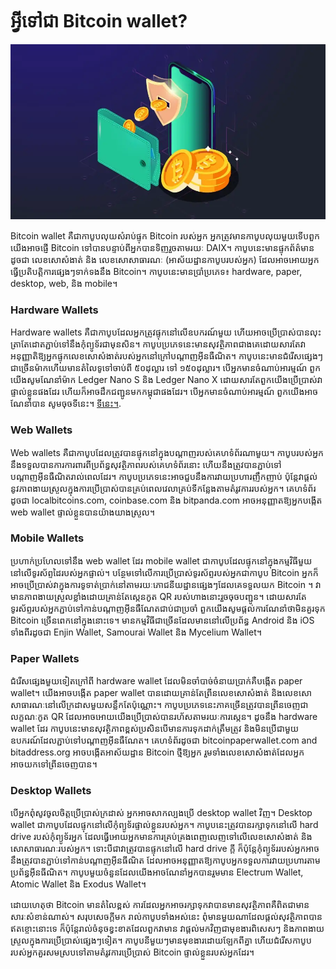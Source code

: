 # អ្វីទៅជា Bitcoin wallet?

![bitcoin with smartphone and wallet image](./btc-wallet.webp)

Bitcoin wallet គឺជាកាបូបលុយសំរាប់ផ្ទុក Bitcoin របស់អ្នក អ្នកត្រូវមានកាបូបលុយមួយទើបពួកយើងអាចផ្ញើ Bitcoin ទៅបានបន្ទាប់ពីអ្នកបានទិញរួចតាមរយៈ DAIX។ កាបូបនេះមានផ្ទុកព័ត៌មានដូចជា លេខសោសំងាត់ និង លេខសោសាធារណៈ (អាស័យដ្ឋានកាបូបរបស់អ្នក) ដែលអាចអោយអ្នកធ្វើប្រតិបត្តិការផ្សេងៗទាក់ទងនឹង Bitcoin។ កាបូបនេះមានប្រាំប្រភេទ៖ hardware, paper, desktop, web, និង mobile។

### Hardware Wallets

Hardware wallets គឺជាកាបូបដែលអ្នកត្រូវផ្ទុកនៅលើឧបករណ៍មួយ ហើយអាចប្រើប្រាស់បានលុះត្រាតែដោតភ្ជាប់ទៅនឹងកុំព្យូទ័រជាមុនសិន។ កាបូបប្រភេទនេះមានសុវត្ថិភាពជាងគេដោយសារតែវាអនុញ្ញាតិឱ្យអ្នកផ្ទុកលេខសោសំងាត់របស់អ្នកនៅក្រៅបណ្តាញអុីនធឺណិត។ កាបូបនេះមានជំរើសផ្សេងៗជាច្រើនម៉ាកហើយមានតំលៃទូទៅចាប់ពី ៥០ដុល្លារ ទៅ ១៥០ដុល្លារ។ បើអ្នកមានចំណាប់អារម្មណ៍ ពួកយើងសូមណែនាំម៉ាក Ledger Nano S និង Ledger Nano X ដោយសារតែពួកយើងប្រើប្រាស់វាផ្ទាល់ខ្លួនផងដែរ ហើយក៏អាចដឹកជញ្ជូនមកកម្ពុជាផងដែរ។ បើអ្នកមានចំណាប់អារម្មណ៍ ពួកយើងអាចណែនាំបាន សូមចុចទីនេះ។
<a href="https://shop.ledger.com/pages/ledger-nano-x?r=15966d90a8e2" target="_blank">ទីនេះ។</a>.

### Web Wallets

Web wallets គឺជាកាបូបដែលត្រូវបានផ្ទុកនៅក្នុងបណ្តាញរបស់គេហទំព័រណាមួយ។ កាបូបរបស់អ្នកនឹងទទួលបានការការពារពីប្រព័ន្ធសុវត្ថិភាពរបស់គេហទំព័រនោះ ហើយនឹងត្រូវបានភ្ជាប់ទៅបណ្តាញអុីនធឺណិតរាល់ពេលដែរ។ កាបូបប្រភេទនេះអាចជួបនឹងការវាយប្រហារញឹកញាប់ ប៉ុន្តែវាផ្តល់នូវភាពងាយស្រួលក្នុងការប្រើប្រាស់បានគ្រប់ពេលវេលាគ្រប់ទីកន្លែងតាមតំរូវការរបស់អ្នក។ គេហទំព័រដូចជា localbitcoins.com, coinbase.com និង bitpanda.com អាចអនុញ្ញាតឱ្យអ្នកបង្កើត web wallet ផ្ទាល់ខ្លួនបានយ៉ាងយាងស្រួល។

### Mobile Wallets

ប្រហាក់ប្រហែលទៅនឹង web wallet ដែរ mobile wallet ជាកាបូបដែលផ្ទុកនៅក្នុងកម្មវិធីមួយនៅលើទូរស័ព្ទដៃរបស់អ្នកផ្ទាល់។ បន្ថែមទៅលើការប្រើប្រាស់ទូរស័ព្ទរបស់អ្នកជាកាបូប Bitcoin អ្នកក៏អាចប្រើប្រាស់វាក្នុងការទូទាត់ប្រាក់នៅតាមរយៈភោជនីយដ្ឋានផ្សេងៗដែលគេទទួលយក Bitcoin ។ វាមានភាពងាយស្រួលខ្លាំងដោយគ្រាន់តែស្កេនកូត QR របស់ហាងនោះរួចចុចបញ្ជូន។ ដោយសារតែទូរស័ព្ទរបស់អ្នកភ្ជាប់ទៅកាន់បណ្តាញអុីនធឺណែតជាប់ជាប្រចាំ ពួកយើងសូមផ្តល់ការណែនាំថាមិនគួរទុក Bitcoin ច្រើនពេកនៅក្នុងនោះទេ។ មានកម្មវិធីជាច្រើនដែលមាននៅលើប្រព័ន្ធ Android និង iOS ទាំងពីរដូចជា Enjin Wallet, Samourai Wallet និង Mycelium Wallet។

### Paper Wallets

ជំរើសផ្សេងមួយទៀតក្រៅពី hardware wallet ដែលមិនចាំបាច់ចំនាយប្រាក់គឺបង្កើត paper wallet។ យើងអាចបង្កើត paper wallet បានដោយគ្រាន់តែព្រីនលេខសោសំងាត់ និងលេខសោសាធារណៈនៅលើក្រដាសមួយសន្លឹកតែប៉ុណ្ណោះ។ កាបូបប្រភេទនេះភាគច្រើនត្រូវបានព្រីនចេញជាលក្ខណៈកូត QR ដែលអាចអោយយើងប្រើប្រាស់បានរហ័សតាមរយៈការស្កេន។ ដូចនឹង hardware wallet ដែរ កាបូបនេះមានសុវត្ថិភាពខ្ពស់ប្រសិនបើមានការទុកដាក់ត្រឹមត្រូវ និងមិនប្រើជាមួយឧបករណ៍ដែលភ្ជាប់ទៅបណ្តាញអុីនធឺណែត។ គេហទំព័រដូចជា bitcoinpaperwallet.com and bitaddress.org អាចបង្កើតអាស័យដ្ឋាន Bitcoin ថ្មីឱ្យអ្នក រួមទាំងលេខសោសំងាត់ដែលអ្នកអាចយកទៅព្រីនចេញបាន។

### Desktop Wallets

បើអ្នកពុំសូវចូលចិត្តប្រើប្រាស់ក្រដាស់ អ្នកអាចសាកល្បងប្រើ desktop wallet វិញ។ Desktop wallet ជាកាបូបដែលផ្ទុកនៅលើកុំព្យូទ័រផ្ទាល់ខ្លួនរបស់អ្នក។ កាបូបនេះត្រូវបានរក្សាទុកនៅលើ hard drive របស់កុំព្យូទ័រអ្នក ដែលធ្វើអោយអ្នកមានការគ្រប់គ្រងពេញលេញទៅលើលេខសោសំងាត់ និង សោសាធារណៈរបស់អ្នក។ ទោះបីជាវាត្រូវបានផ្ទុកនៅលើ hard drive ក្តី ក៏ប៉ុន្តែកុំព្យូទ័ររបស់អ្នកអាចនឹងត្រូវបានភ្ជាប់ទៅកាន់បណ្តាញអុីនធីណិត ដែលអាចអនុញ្ញាតឱ្យកាបូបអ្នកទទួលការវាយប្រហារតាមប្រព័ន្ធអុីនធីណិត។ កាបូបមួយចំនួនដែលយើងអាចណែនាំអ្នកបានរួមមាន Electrum Wallet, Atomic Wallet និង Exodus Wallet។

ដោយហេតុថា Bitcoin មានតំលៃខ្ពស់ ការដែលអ្នកអាចរក្សាទុកវាបានមានសុវត្ថិភាពគឺពិតជាមានសារៈសំខាន់ណាស់។ សរុបសេចក្តីមក រាល់កាបូបទាំងអស់នេះ ពុំមានមួយណាដែលផ្តល់សុវត្ថិភាពបានឥតខ្ចោះនោះទេ ក៏ប៉ុន្តែរាល់ចំនុចខ្វះខាតដែលពួកវាមាន វាផ្តល់មកវិញជាមុខងារពិសេសៗ និងភាពងាយស្រួលក្នុងការប្រើប្រាស់ផ្សេងៗទៀត។ កាបូបនីមួយៗមានមុខងារដោយឡែកពីគ្នា ហើយជំរើសកាបូបរបស់អ្នកគួរសមស្របទៅតាមតំរូវការប្រើប្រាស់ Bitcoin ផ្ទាល់ខ្លួនរបស់អ្នកដែរ។
